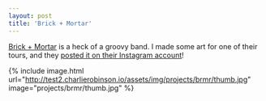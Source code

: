 ```yaml
---
layout: post
title: 'Brick + Mortar'
---
```

[Brick + Mortar](http://www.brmr.net/) is a heck of a groovy band. I made some art for one of their tours, and they 
[posted it on their Instagram account](https://www.instagram.com/p/BbC5m6dHsW4/?taken-by=brickandmortar)!

{% include image.html url="http://test2.charlierobinson.io/assets/img/projects/brmr/thumb.jpg" image="projects/brmr/thumb.jpg" %}
